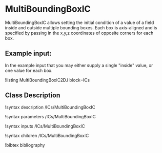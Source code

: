 # MultiBoundingBoxIC

MultiBoundingBoxIC allows setting the initial condition of a value of a field inside and outside
multiple bounding boxes. Each box is axis-aligned and is specified by passing in the x,y,z
coordinates of opposite corners for each box.

## Example input:

In the example input that you may either supply a single "inside" value, or one value for
each box.

!listing MultiBoundingBoxIC2D.i block=ICs

## Class Description

!syntax description /ICs/MultiBoundingBoxIC

!syntax parameters /ICs/MultiBoundingBoxIC

!syntax inputs /ICs/MultiBoundingBoxIC

!syntax children /ICs/MultiBoundingBoxIC

!bibtex bibliography
